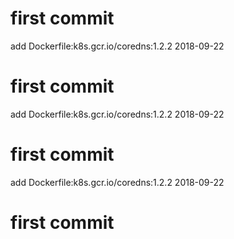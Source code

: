 # first commit
add Dockerfile:k8s.gcr.io/coredns:1.2.2 2018-09-22
# first commit
add Dockerfile:k8s.gcr.io/coredns:1.2.2 2018-09-22
# first commit
add Dockerfile:k8s.gcr.io/coredns:1.2.2 2018-09-22
# first commit
